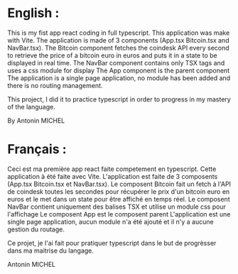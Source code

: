 # English :

This is my fist app react coding in full typescript.
This application was make with Vite.
The application is made of 3 components (App.tsx Bitcoin.tsx and NavBar.tsx).
The Bitcoin component fetches the coindesk API every second to retrieve the price of a bitcoin euro in euros and puts it in a state to be displayed in real time.
The NavBar component contains only TSX tags and uses a css module for display
The App component is the parent component
The application is a single page application, no module has been added and there is no routing management.

This project, I did it to practice typescript in order to progress in my mastery of the language.

By Antonin MICHEL

# Français :

Ceci est ma première app react faite competement en typescript.
Cette application à été faite avec Vite.
L'application est faite de 3 composents (App.tsx Bitcoin.tsx et NavBar.tsx).
Le composent Bitcoin fait un fetch à l'API de coindesk toutes les secondes pour récupérer le prix d'un bitcoin euro en euros et le met dans un state pour être affiché en temps réel.
Le composent NavBar contient uniquement des balises TSX et utilise un module css pour l'affichage
Le composent App est le composent parent
L'application est une single page application, aucun module n'a été ajouté et il n'y a aucune gestion du routage.

Ce projet, je l'ai fait pour pratiquer typescript dans le but de progrèsser dans ma maitrise du langage.

Antonin MICHEL
